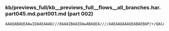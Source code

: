 ### kb/previews_full/kb__previews_full__flows__all_branches.har.part045.md.part001.md (part 002)

```md
AAAQABAQEAAwIDAAEAAAD///8AAAIBAAIDAwABAQEA////AAEAAQAAAQEABAEBAP/+/QACAgEA
```

```
